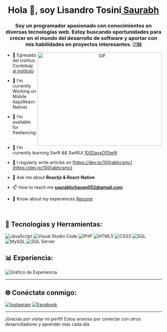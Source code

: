 <h1 align="center">Hola 👋, soy Lisandro Tosini<a href="https://100rabhcsmc.github.io/Me.io/" target="blank">
Saurabh</a></h1>
<h3 align="center">Soy un programador apasionado con conocimientos en diversas tecnologías web. Estoy buscando oportunidades para crecer en el mundo del desarrollo de software y aportar con mis habilidades en proyectos interesantes. &#127470;&#127475</h3>

<a target="_blank" align="center">
  <img align="right" top="500" height="300" width="400" alt="GIF" src="https://media.giphy.com/media/SWoSkN6DxTszqIKEqv/giphy.gif">
</a>

- 📝 Egresado del instituo Cordoba<a href="https://www.ispc.edu.ar/" target="blank">ir al instituto</a>

- 🌱 I’m currently Working on Mobile App(React-Native)

- 🤝 I’m available for freelancing.

- 🌱 I’m currently learning Swift && SwiftUI <a href="https://github.com/100rabhcsmc/100DaysOfSwift" target="blank">100DaysOfSwift</a>

- 📝 I regularly write articles on [https://dev.to/100rabhcsmc](https://dev.to/100rabhcsmc)

- 💬 Ask me about **Reactjs & React-Native**

- 📫 How to reach me **saurabhchavan052@gmail.com**

- 📄 Know about my experiences <a href="https://github.com/100rabhcsmc/Me.io/blob/master/01SaurabhChavanReactNativeResume.pdf" target="blank">Resume</a>
<br/>

## 🚀 Tecnologías y Herramientas:

![JavaScript](https://img.shields.io/badge/-JavaScript-F7DF1E?style=flat-square&logo=JavaScript&logoColor=black)
![Visual Studio Code](https://img.shields.io/badge/-Visual%20Studio%20Code-007ACC?style=flat-square&logo=Visual%20Studio%20Code&logoColor=white)
![PHP](https://img.shields.io/badge/-PHP-777BB4?style=flat-square&logo=php&logoColor=white)
![HTML5](https://img.shields.io/badge/-HTML5-E34F26?style=flat-square&logo=HTML5&logoColor=white)
![CSS3](https://img.shields.io/badge/-CSS3-1572B6?style=flat-square&logo=CSS3&logoColor=white)
![SQL](https://img.shields.io/badge/-SQL-4479A1?style=flat-square&logo=MySQL&logoColor=white)
![MySQL](https://img.shields.io/badge/-MySQL-4479A1?style=flat-square&logo=MySQL&logoColor=white)
![SQL Server](https://img.shields.io/badge/-SQL%20Server-CC2927?style=flat-square&logo=Microsoft%20SQL%20Server&logoColor=white)

## 📊 Experiencia:



![Gráfico de Experiencia](https://quickchart.io/chart?c=%7Btype%3A%22pie%22%2Cdata%3A%7Blabels%3A%5B%22PHP%22%2C%22C%23%22%2C%22SQL%22%5D%2Cdatasets%3A%5B%7Bdata%3A%5B1%2C0.5%2C2%5D%2CbackgroundColor%3A%5B%22%23777BB4%22%2C%22%23178600%22%2C%22%234479A1%22%5D%7D%5D%7D%2Coptions%3A%7Belements%3A%7Barc%3A%7BborderWidth%3A0%7D%7D%2Cplugins%3A%7Blegend%3A%7Bdisplay%3Afalse%7D%7D%7D%2Cwidth%3A300%2Cheight%3A300%7D)


---


## 🌐 Conéctate conmigo:

[![Instagram](https://img.shields.io/badge/-Instagram-E4405F?style=flat-square&logo=Instagram&logoColor=white)](https://www.instagram.com/lisandrotosini1/)
[![Facebook](https://img.shields.io/badge/-Facebook-1877F2?style=flat-square&logo=Facebook&logoColor=white)](https://www.facebook.com/li.tosini/)

---

¡Gracias por visitar mi perfil! Estoy ansioso por conectar con otros desarrolladores y aprender más cada día.

